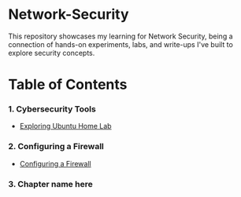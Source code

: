 # Network-Security

This repository showcases my learning for Network Security, being a connection of hands-on experiments, labs, and write-ups I've built to explore security concepts. 


# Table of Contents
### 1. Cybersecurity Tools 
- [Exploring Ubuntu Home Lab](<1. Cybersecurity Tools/UbuntuHomeLab.md>)

### 2. Configuring a Firewall
- [Configuring a Firewall](<2. Configuring a Firewall/Configuring a Firewall.md>)

### 3. Chapter name here
